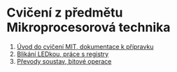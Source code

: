 # Cvičení z předmětu Mikroprocesorová technika

1. [Úvod do cvičení MIT, dokumentace k přípravku](01_Uvod.md)
2. [Blikání LEDkou, práce s registry](02_Blikani_LED.md)
3. [Převody soustav, bitové operace](03_Bitove_operace.md)
